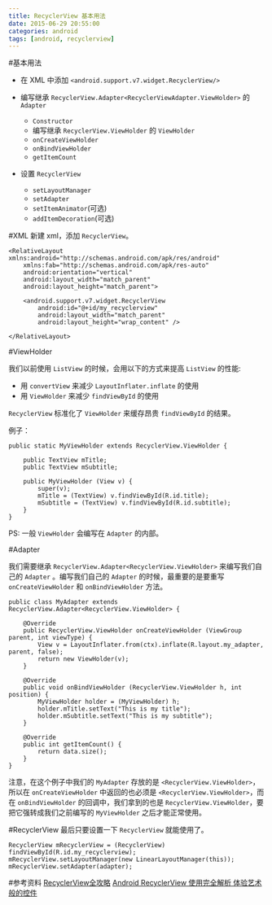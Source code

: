 ```yaml
---
title: RecyclerView 基本用法
date: 2015-06-29 20:55:00
categories: android
tags: [android, recyclerview]
---
```


#基本用法

- 在 XML 中添加 `<android.support.v7.widget.RecyclerView/>`

- 编写继承 `RecyclerView.Adapter<RecyclerViewAdapter.ViewHolder>` 的 `Adapter`
    - `Constructor`
    - 编写继承 `RecyclerView.ViewHolder` 的 `ViewHolder`
    - `onCreateViewHolder`
    - `onBindViewHolder`
    - `getItemCount`

- 设置 `RecyclerView`
    - `setLayoutManager`
    - `setAdapter`
    - `setItemAnimator`(可选)
    - `addItemDecoration`(可选)

#XML
新建 xml，添加 `RecyclerView`。

```
<RelativeLayout xmlns:android="http://schemas.android.com/apk/res/android"
    xmlns:fab="http://schemas.android.com/apk/res-auto"
    android:orientation="vertical"
    android:layout_width="match_parent"
    android:layout_height="match_parent">

    <android.support.v7.widget.RecyclerView
        android:id="@+id/my_recyclerview"
        android:layout_width="match_parent"
        android:layout_height="wrap_content" />

</RelativeLayout>

```

#ViewHolder

我们以前使用 `ListView` 的时候，会用以下的方式来提高 `ListView` 的性能:

- 用 `convertView` 来减少 `LayoutInflater.inflate` 的使用
- 用 `ViewHolder` 来减少 `findViewById` 的使用

`RecyclerView` 标准化了 `ViewHolder` 来缓存昂贵 `findViewById` 的结果。

例子：

```
public static MyViewHolder extends RecyclerView.ViewHolder {

    public TextView mTitle;
    public TextView mSubtitle;

    public MyViewHolder (View v) {
        super(v);
        mTitle = (TextView) v.findViewById(R.id.title);
        mSubtitle = (TextView) v.findViewById(R.id.subtitle);
    }
}

```
PS: 一般 `ViewHolder` 会编写在 `Adapter` 的内部。


#Adapter

我们需要继承 `RecyclerView.Adapter<RecyclerView.ViewHolder>` 来编写我们自己的 `Adapter` 。编写我们自己的 `Adapter` 的时候，最重要的是要重写 `onCreateViewHolder` 和 `onBindViewHolder` 方法。

```
public class MyAdapter extends RecyclerView.Adapter<RecyclerView.ViewHolder> {

    @Override
    public RecyclerView.ViewHolder onCreateViewHolder (ViewGroup parent, int viewType) {
        View v = LayoutInflater.from(ctx).inflate(R.layout.my_adapter, parent, false);
        return new ViewHolder(v);
    }

    @Override
    public void onBindViewHolder (RecyclerView.ViewHolder h, int position) {
        MyViewHolder holder = (MyViewHolder) h;
        holder.mTitle.setText("This is my title");
        holder.mSubtitle.setText("This is my subtitle");
    }

    @Override
    public int getItemCount() {
        return data.size();
    }
}
```

注意，在这个例子中我们的 `MyAdapter` 存放的是 `<RecyclerView.ViewHolder>`，所以在 `onCreateViewHolder` 中返回的也必须是 `<RecyclerView.ViewHolder>`，而在 `onBindViewHolder` 的回调中，我们拿到的也是 `RecyclerView.ViewHolder`，要把它强转成我们之前编写的 `MyViewHolder` 之后才能正常使用。


#RecyclerView
最后只要设置一下 `RecyclerView` 就能使用了。

```
RecyclerView mRecyclerView = (RecyclerView) findViewById(R.id.my_recyclerview);
mRecyclerView.setLayoutManager(new LinearLayoutManager(this));
mRecyclerView.setAdapter(adapter);
```


#参考资料
[RecyclerView全攻略](http://wobushi.ren/recyclerview.html)
[Android RecyclerView 使用完全解析 体验艺术般的控件](http://blog.csdn.net/lmj623565791/article/details/45059587)

